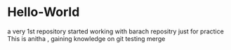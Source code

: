 # Hello-World
a very 1st repository 
started working with barach repositry 
just for practice 
This is anitha , gaining knowledge on git
testing merge 
